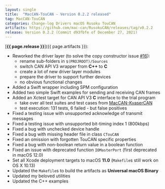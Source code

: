 ```yaml
---
layout: single
title:  "MacCAN-TouCAN - Version 0.2.2 released"
tag: MacCAN-TouCAN
categories: Change-log Drivers macOS Rusoku TouCAN
artifacts: https://github.com/mac-can/RusokuCAN/releases/tag/v0.2.2
release: Version 0.2.2 (Commit d93fbfe of December 27, 2021)
---
```

[**{{ page.release }}**]({{ page.artifacts }}):

- Reworked the driver layer (to solve the copy constructor issue [#16](https://github.com/mac-can/RusokuCAN/issues/16)):
  - rename sub-folders in `$(PROJROOT)/Sources`
  - switch CAN API V3 wrapper from **C++** to **C**
  - create a lot of new driver layer modules
  - prepare the driver to support further devices
  - no obvious functional changes
- Added a Swift wrapper including SPM configuration
- Added two simple Swift examples for sending and receiving CAN frames
- Added an Xctest target for CAN API V3 **C** interface to the trial program
  - take over all test suites and test cases from [MacCAN-KvaserCAN](https://github.com/mac-can/KvaserCAN-Library/tree/main/Trial/Testing)
  - test execution: 131 tests, 6 failed - but false positives
- Fixed a testing issue with unsupported acknowledge of transmit messages
- Fixed a testing issue with unsupported bit-timing index 1 (800kbps)
- Fixed a bug with unchecked device handle
- Fixed a bug with missing header file in class `CTouCAN`
- Fixed an omission with forgotten TouCAN specific properties
- Fixed a bug with non-boolean return value in a boolean function
- Fixed an issue with deprecated function `IOMasterPort` (first deprecated in macOS 12.0)
- Set all Xcode deployment targets to macOS **11.0** (`Makefile`s still work on OS X 10.13)
- Updated the `Makefile`s to build the artifacts as **Universal macOS Binary**
- Updated my beloved utilities
- Updated the C++ examples
